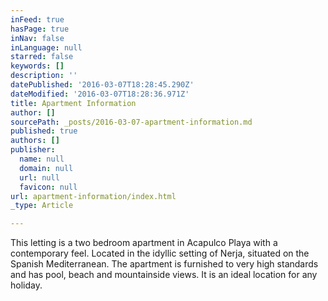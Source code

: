 ```yaml
---
inFeed: true
hasPage: true
inNav: false
inLanguage: null
starred: false
keywords: []
description: ''
datePublished: '2016-03-07T18:28:45.290Z'
dateModified: '2016-03-07T18:28:36.971Z'
title: Apartment Information
author: []
sourcePath: _posts/2016-03-07-apartment-information.md
published: true
authors: []
publisher:
  name: null
  domain: null
  url: null
  favicon: null
url: apartment-information/index.html
_type: Article

---
```

This letting is a two bedroom apartment in Acapulco Playa with a contemporary feel. Located in the idyllic setting of Nerja, situated on the Spanish Mediterranean. The apartment is furnished to very high standards and has pool, beach and mountainside views. It is an ideal location for any holiday.